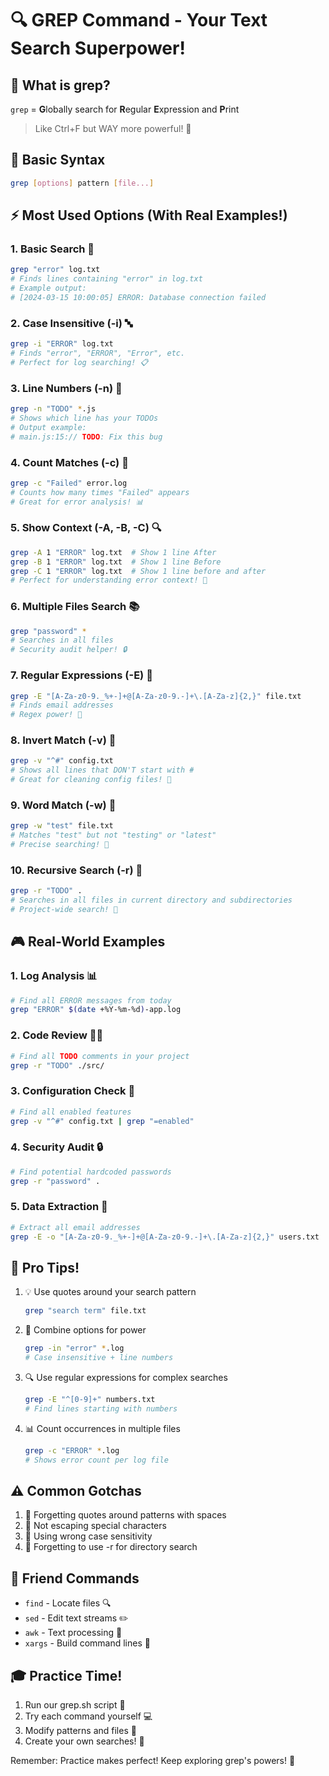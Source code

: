 # 🔍 GREP Command - Your Text Search Superpower! 

## 🤔 What is grep?
`grep` = **G**lobally search for **R**egular **E**xpression and **P**rint
> Like Ctrl+F but WAY more powerful! 💪

## 🎯 Basic Syntax
```bash
grep [options] pattern [file...]
```

## ⚡ Most Used Options (With Real Examples!)

### 1. Basic Search 📝
```bash
grep "error" log.txt
# Finds lines containing "error" in log.txt
# Example output:
# [2024-03-15 10:00:05] ERROR: Database connection failed
```

### 2. Case Insensitive (-i) 🔤
```bash
grep -i "ERROR" log.txt
# Finds "error", "ERROR", "Error", etc.
# Perfect for log searching! 📋
```

### 3. Line Numbers (-n) 🔢
```bash
grep -n "TODO" *.js
# Shows which line has your TODOs
# Output example:
# main.js:15:// TODO: Fix this bug
```

### 4. Count Matches (-c) 🧮
```bash
grep -c "Failed" error.log
# Counts how many times "Failed" appears
# Great for error analysis! 📊
```

### 5. Show Context (-A, -B, -C) 🔍
```bash
grep -A 1 "ERROR" log.txt  # Show 1 line After
grep -B 1 "ERROR" log.txt  # Show 1 line Before
grep -C 1 "ERROR" log.txt  # Show 1 line before and after
# Perfect for understanding error context! 🎯
```

### 6. Multiple Files Search 📚
```bash
grep "password" *
# Searches in all files
# Security audit helper! 🔒
```

### 7. Regular Expressions (-E) 🎨
```bash
grep -E "[A-Za-z0-9._%+-]+@[A-Za-z0-9.-]+\.[A-Za-z]{2,}" file.txt
# Finds email addresses
# Regex power! 💪
```

### 8. Invert Match (-v) 🔄
```bash
grep -v "^#" config.txt
# Shows all lines that DON'T start with #
# Great for cleaning config files! 🧹
```

### 9. Word Match (-w) 📝
```bash
grep -w "test" file.txt
# Matches "test" but not "testing" or "latest"
# Precise searching! 🎯
```

### 10. Recursive Search (-r) 🌳
```bash
grep -r "TODO" .
# Searches in all files in current directory and subdirectories
# Project-wide search! 🚀
```

## 🎮 Real-World Examples

### 1. Log Analysis 📊
```bash
# Find all ERROR messages from today
grep "ERROR" $(date +%Y-%m-%d)-app.log
```

### 2. Code Review 👨‍💻
```bash
# Find all TODO comments in your project
grep -r "TODO" ./src/
```

### 3. Configuration Check 🔧
```bash
# Find all enabled features
grep -v "^#" config.txt | grep "=enabled"
```

### 4. Security Audit 🔒
```bash
# Find potential hardcoded passwords
grep -r "password" .
```

### 5. Data Extraction 📑
```bash
# Extract all email addresses
grep -E -o "[A-Za-z0-9._%+-]+@[A-Za-z0-9.-]+\.[A-Za-z]{2,}" users.txt
```

## 🚀 Pro Tips!

1. 💡 Use quotes around your search pattern
   ```bash
   grep "search term" file.txt
   ```

2. 🎯 Combine options for power
   ```bash
   grep -in "error" *.log
   # Case insensitive + line numbers
   ```

3. 🔍 Use regular expressions for complex searches
   ```bash
   grep -E "^[0-9]+" numbers.txt
   # Find lines starting with numbers
   ```

4. 📊 Count occurrences in multiple files
   ```bash
   grep -c "ERROR" *.log
   # Shows error count per log file
   ```

## ⚠️ Common Gotchas
1. 🔴 Forgetting quotes around patterns with spaces
2. 🔴 Not escaping special characters
3. 🔴 Using wrong case sensitivity
4. 🔴 Forgetting to use -r for directory search

## 🤝 Friend Commands
- `find` - Locate files 🔍
- `sed` - Edit text streams ✏️
- `awk` - Text processing 📝
- `xargs` - Build command lines 🔨

## 🎓 Practice Time!
1. Run our grep.sh script 🚀
2. Try each command yourself 💻
3. Modify patterns and files 🔄
4. Create your own searches! 🎯

Remember: Practice makes perfect! Keep exploring grep's powers! 💪 